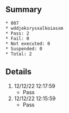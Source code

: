 ## Summary
	* 007
	* wddjeksrysxalkoiasxm
	* Pass: 2
	* Fail: 0
	* Not executed: 0
	* Suspended: 0
	* Total: 2
## Details
1. 12/12/22 12:17:59
	* Pass
2. 12/12/22 12:15:59
	* Pass
